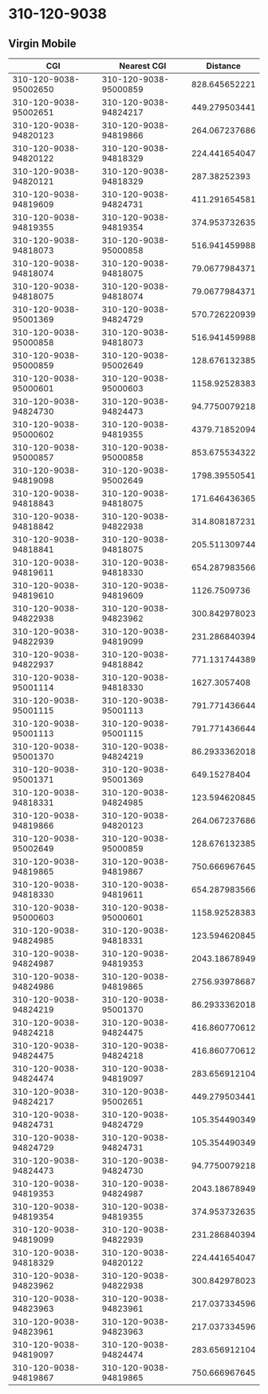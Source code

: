 # 310-120-9038
## Virgin Mobile


| CGI | Nearest CGI | Distance |
|-----|-------------|----------|
| 310-120-9038-95002650 | 310-120-9038-95000859 | 828.645652221 |
| 310-120-9038-95002651 | 310-120-9038-94824217 | 449.279503441 |
| 310-120-9038-94820123 | 310-120-9038-94819866 | 264.067237686 |
| 310-120-9038-94820122 | 310-120-9038-94818329 | 224.441654047 |
| 310-120-9038-94820121 | 310-120-9038-94818329 | 287.38252393 |
| 310-120-9038-94819609 | 310-120-9038-94824731 | 411.291654581 |
| 310-120-9038-94819355 | 310-120-9038-94819354 | 374.953732635 |
| 310-120-9038-94818073 | 310-120-9038-95000858 | 516.941459988 |
| 310-120-9038-94818074 | 310-120-9038-94818075 | 79.0677984371 |
| 310-120-9038-94818075 | 310-120-9038-94818074 | 79.0677984371 |
| 310-120-9038-95001369 | 310-120-9038-94824729 | 570.726220939 |
| 310-120-9038-95000858 | 310-120-9038-94818073 | 516.941459988 |
| 310-120-9038-95000859 | 310-120-9038-95002649 | 128.676132385 |
| 310-120-9038-95000601 | 310-120-9038-95000603 | 1158.92528383 |
| 310-120-9038-94824730 | 310-120-9038-94824473 | 94.7750079218 |
| 310-120-9038-95000602 | 310-120-9038-94819355 | 4379.71852094 |
| 310-120-9038-95000857 | 310-120-9038-95000858 | 853.675534322 |
| 310-120-9038-94819098 | 310-120-9038-95002649 | 1798.39550541 |
| 310-120-9038-94818843 | 310-120-9038-94818075 | 171.646436365 |
| 310-120-9038-94818842 | 310-120-9038-94822938 | 314.808187231 |
| 310-120-9038-94818841 | 310-120-9038-94818075 | 205.511309744 |
| 310-120-9038-94819611 | 310-120-9038-94818330 | 654.287983566 |
| 310-120-9038-94819610 | 310-120-9038-94819609 | 1126.7509736 |
| 310-120-9038-94822938 | 310-120-9038-94823962 | 300.842978023 |
| 310-120-9038-94822939 | 310-120-9038-94819099 | 231.286840394 |
| 310-120-9038-94822937 | 310-120-9038-94818842 | 771.131744389 |
| 310-120-9038-95001114 | 310-120-9038-94818330 | 1627.3057408 |
| 310-120-9038-95001115 | 310-120-9038-95001113 | 791.771436644 |
| 310-120-9038-95001113 | 310-120-9038-95001115 | 791.771436644 |
| 310-120-9038-95001370 | 310-120-9038-94824219 | 86.2933362018 |
| 310-120-9038-95001371 | 310-120-9038-95001369 | 649.15278404 |
| 310-120-9038-94818331 | 310-120-9038-94824985 | 123.594620845 |
| 310-120-9038-94819866 | 310-120-9038-94820123 | 264.067237686 |
| 310-120-9038-95002649 | 310-120-9038-95000859 | 128.676132385 |
| 310-120-9038-94819865 | 310-120-9038-94819867 | 750.666967645 |
| 310-120-9038-94818330 | 310-120-9038-94819611 | 654.287983566 |
| 310-120-9038-95000603 | 310-120-9038-95000601 | 1158.92528383 |
| 310-120-9038-94824985 | 310-120-9038-94818331 | 123.594620845 |
| 310-120-9038-94824987 | 310-120-9038-94819353 | 2043.18678949 |
| 310-120-9038-94824986 | 310-120-9038-94819865 | 2756.93978687 |
| 310-120-9038-94824219 | 310-120-9038-95001370 | 86.2933362018 |
| 310-120-9038-94824218 | 310-120-9038-94824475 | 416.860770612 |
| 310-120-9038-94824475 | 310-120-9038-94824218 | 416.860770612 |
| 310-120-9038-94824474 | 310-120-9038-94819097 | 283.656912104 |
| 310-120-9038-94824217 | 310-120-9038-95002651 | 449.279503441 |
| 310-120-9038-94824731 | 310-120-9038-94824729 | 105.354490349 |
| 310-120-9038-94824729 | 310-120-9038-94824731 | 105.354490349 |
| 310-120-9038-94824473 | 310-120-9038-94824730 | 94.7750079218 |
| 310-120-9038-94819353 | 310-120-9038-94824987 | 2043.18678949 |
| 310-120-9038-94819354 | 310-120-9038-94819355 | 374.953732635 |
| 310-120-9038-94819099 | 310-120-9038-94822939 | 231.286840394 |
| 310-120-9038-94818329 | 310-120-9038-94820122 | 224.441654047 |
| 310-120-9038-94823962 | 310-120-9038-94822938 | 300.842978023 |
| 310-120-9038-94823963 | 310-120-9038-94823961 | 217.037334596 |
| 310-120-9038-94823961 | 310-120-9038-94823963 | 217.037334596 |
| 310-120-9038-94819097 | 310-120-9038-94824474 | 283.656912104 |
| 310-120-9038-94819867 | 310-120-9038-94819865 | 750.666967645 |
